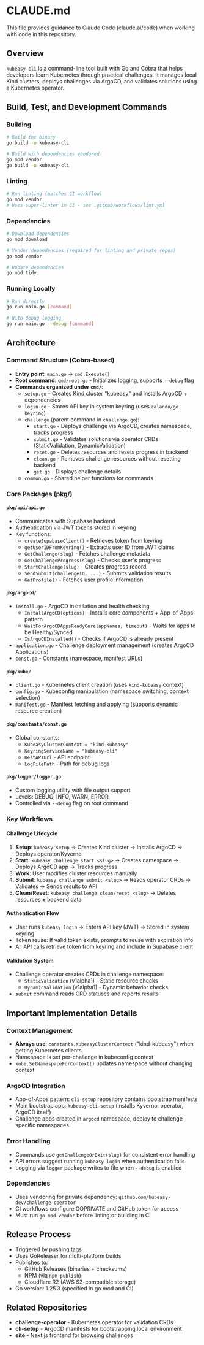 # CLAUDE.md

This file provides guidance to Claude Code (claude.ai/code) when working with code in this repository.

## Overview

`kubeasy-cli` is a command-line tool built with Go and Cobra that helps developers learn Kubernetes through practical challenges. It manages local Kind clusters, deploys challenges via ArgoCD, and validates solutions using a Kubernetes operator.

## Build, Test, and Development Commands

### Building

```bash
# Build the binary
go build -o kubeasy-cli

# Build with dependencies vendored
go mod vendor
go build -o kubeasy-cli
```

### Linting

```bash
# Run linting (matches CI workflow)
go mod vendor
# Uses super-linter in CI - see .github/workflows/lint.yml
```

### Dependencies

```bash
# Download dependencies
go mod download

# Vendor dependencies (required for linting and private repos)
go mod vendor

# Update dependencies
go mod tidy
```

### Running Locally

```bash
# Run directly
go run main.go [command]

# With debug logging
go run main.go --debug [command]
```

## Architecture

### Command Structure (Cobra-based)

- **Entry point**: `main.go` → `cmd.Execute()`
- **Root command**: `cmd/root.go` - Initializes logging, supports `--debug` flag
- **Commands organized under `cmd/`**:
  - `setup.go` - Creates Kind cluster "kubeasy" and installs ArgoCD + dependencies
  - `login.go` - Stores API key in system keyring (uses `zalando/go-keyring`)
  - `challenge` (parent command in `challenge.go`):
    - `start.go` - Deploys challenge via ArgoCD, creates namespace, tracks progress
    - `submit.go` - Validates solutions via operator CRDs (StaticValidation, DynamicValidation)
    - `reset.go` - Deletes resources and resets progress in backend
    - `clean.go` - Removes challenge resources without resetting backend
    - `get.go` - Displays challenge details
  - `common.go` - Shared helper functions for commands

### Core Packages (pkg/)

#### `pkg/api/api.go`

- Communicates with Supabase backend
- Authentication via JWT tokens stored in keyring
- Key functions:
  - `createSupabaseClient()` - Retrieves token from keyring
  - `getUserIDFromKeyring()` - Extracts user ID from JWT claims
  - `GetChallenge(slug)` - Fetches challenge metadata
  - `GetChallengeProgress(slug)` - Checks user's progress
  - `StartChallenge(slug)` - Creates progress record
  - `SendSubmit(challengeID, ...)` - Submits validation results
  - `GetProfile()` - Fetches user profile information

#### `pkg/argocd/`

- `install.go` - ArgoCD installation and health checking
  - `InstallArgoCD(options)` - Installs core components + App-of-Apps pattern
  - `WaitForArgoCDAppsReadyCore(appNames, timeout)` - Waits for apps to be Healthy/Synced
  - `IsArgoCDInstalled()` - Checks if ArgoCD is already present
- `application.go` - Challenge deployment management (creates ArgoCD Applications)
- `const.go` - Constants (namespace, manifest URLs)

#### `pkg/kube/`

- `client.go` - Kubernetes client creation (uses `kind-kubeasy` context)
- `config.go` - Kubeconfig manipulation (namespace switching, context selection)
- `manifest.go` - Manifest fetching and applying (supports dynamic resource creation)

#### `pkg/constants/const.go`

- Global constants:
  - `KubeasyClusterContext = "kind-kubeasy"`
  - `KeyringServiceName = "kubeasy-cli"`
  - `RestAPIUrl` - API endpoint
  - `LogFilePath` - Path for debug logs

#### `pkg/logger/logger.go`

- Custom logging utility with file output support
- Levels: DEBUG, INFO, WARN, ERROR
- Controlled via `--debug` flag on root command

### Key Workflows

#### Challenge Lifecycle

1. **Setup**: `kubeasy setup` → Creates Kind cluster → Installs ArgoCD → Deploys operator/Kyverno
2. **Start**: `kubeasy challenge start <slug>` → Creates namespace → Deploys ArgoCD app → Tracks progress
3. **Work**: User modifies cluster resources manually
4. **Submit**: `kubeasy challenge submit <slug>` → Reads operator CRDs → Validates → Sends results to API
5. **Clean/Reset**: `kubeasy challenge clean/reset <slug>` → Deletes resources ± backend data

#### Authentication Flow

- User runs `kubeasy login` → Enters API key (JWT) → Stored in system keyring
- Token reuse: If valid token exists, prompts to reuse with expiration info
- All API calls retrieve token from keyring and include in Supabase client

#### Validation System

- Challenge operator creates CRDs in challenge namespace:
  - `StaticValidation` (v1alpha1) - Static resource checks
  - `DynamicValidation` (v1alpha1) - Dynamic behavior checks
- `submit` command reads CRD statuses and reports results

## Important Implementation Details

### Context Management

- **Always use**: `constants.KubeasyClusterContext` ("kind-kubeasy") when getting Kubernetes clients
- Namespace is set per-challenge in kubeconfig context
- `kube.SetNamespaceForContext()` updates namespace without changing context

### ArgoCD Integration

- App-of-Apps pattern: `cli-setup` repository contains bootstrap manifests
- Main bootstrap app: `kubeasy-cli-setup` (installs Kyverno, operator, ArgoCD itself)
- Challenge apps created in `argocd` namespace, deploy to challenge-specific namespaces

### Error Handling

- Commands use `getChallengeOrExit(slug)` for consistent error handling
- API errors suggest running `kubeasy login` when authentication fails
- Logging via `logger` package writes to file when `--debug` is enabled

### Dependencies

- Uses vendoring for private dependency: `github.com/kubeasy-dev/challenge-operator`
- CI workflows configure GOPRIVATE and GitHub token for access
- Must run `go mod vendor` before linting or building in CI

## Release Process

- Triggered by pushing tags
- Uses GoReleaser for multi-platform builds
- Publishes to:
  - GitHub Releases (binaries + checksums)
  - NPM (via `npm publish`)
  - Cloudflare R2 (AWS S3-compatible storage)
- Go version: 1.25.3 (specified in go.mod and CI)

## Related Repositories

- **challenge-operator** - Kubernetes operator for validation CRDs
- **cli-setup** - ArgoCD manifests for bootstrapping local environment
- **site** - Next.js frontend for browsing challenges
